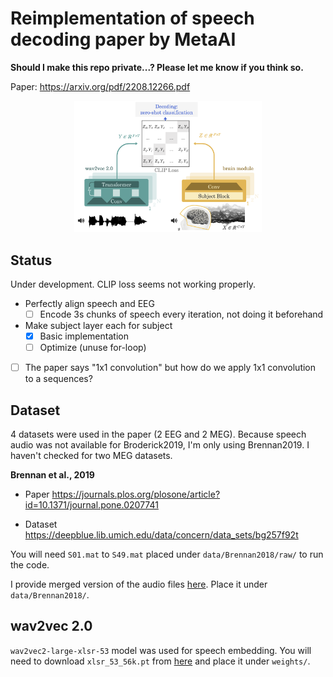 # Reimplementation of speech decoding paper by MetaAI

**Should I make this repo private...? Please let me know if you think so.**

Paper: https://arxiv.org/pdf/2208.12266.pdf

<div align="center"><img src="overview_meta2022.png" width=300></div>

## Status

Under development. CLIP loss seems not working properly.

- Perfectly align speech and EEG  
  - [ ] Encode 3s chunks of speech every iteration, not doing it beforehand

- Make subject layer each for subject
  - [x] Basic implementation
  - [ ] Optimize (unuse for-loop)

- [ ] The paper says "1x1 convolution" but how do we apply 1x1 convolution to a sequences?

## Dataset

4 datasets were used in the paper (2 EEG and 2 MEG). Because speech audio was not available for Broderick2019, I'm only using Brennan2019. I haven't checked for two MEG datasets.

**Brennan et al., 2019**

- Paper https://journals.plos.org/plosone/article?id=10.1371/journal.pone.0207741

- Dataset https://deepblue.lib.umich.edu/data/concern/data_sets/bg257f92t

You will need `S01.mat` to `S49.mat` placed under `data/Brennan2018/raw/` to run the code.

I provide merged version of the audio files [here](https://drive.google.com/file/d/1qXyDFHhIKw7e-llEklLh02D6DuSTTqFg/view?usp=sharing). Place it under `data/Brennan2018/`.

## wav2vec 2.0

`wav2vec2-large-xlsr-53` model was used for speech embedding. You will need to download `xlsr_53_56k.pt` from [here](https://github.com/facebookresearch/fairseq/tree/main/examples/wav2vec) and place it under `weights/`.